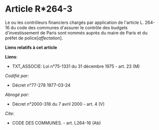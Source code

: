 # Article R*264-3

Le ou les contrôleurs financiers chargés par application de l'article L. 264-16 du code des communes d'assurer le contrôle
des budgets d'investissement de Paris sont nommés auprès du maire de Paris et du préfet de police[*affectation*].

**Liens relatifs à cet article**

**Liens**:

  - TXT_ASSOCIE: Loi n°75-1331 du 31 décembre 1975 - art. 23 (M)

_Codifié par_:

  - Décret n°77-278 1977-03-24

_Abrogé par_:

  - Décret n°2000-318 du 7 avril 2000 - art. 4 (V)

_Cite_:

  - CODE DES COMMUNES. - art. L264-16 (Ab)
